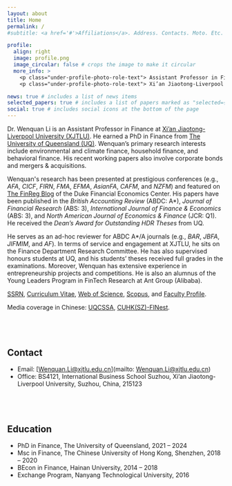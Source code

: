 ```yaml
---
layout: about
title: Home
permalink: /
#subtitle: <a href='#'>Affiliations</a>. Address. Contacts. Moto. Etc.

profile:
  align: right
  image: profile.png
  image_circular: false # crops the image to make it circular
  more_info: >
    <p class="under-profile-photo-role-text"> Assistant Professor in Finance </p>
    <p class="under-profile-photo-role-text"> Xi’an Jiaotong-Liverpool University </p>

news: true # includes a list of news items
selected_papers: true # includes a list of papers marked as "selected={true}"
social: true # includes social icons at the bottom of the page
---
```


Dr. Wenquan Li is an Assistant Professor in Finance at [Xi’an Jiaotong-Liverpool University (XJTLU)](https://www.xjtlu.edu.cn/en/study/departments/international-business-school-suzhou/departments/department-of-finance/learning-and-teaching/department-staff). He earned a PhD in Finance from [The University of Queensland (UQ)](https://www.uq.edu.au/). Wenquan’s primary research interests include environmental and climate finance, household finance, and behavioral finance. His recent working papers also involve corporate bonds and mergers & acquisitions.<br>


Wenquan's research has been presented at prestigious conferences (e.g., _AFA_, _CICF_, _FIRN_, _FMA_, _EFMA_, _AsianFA_, _CAFM_, and _NZFM_) and featured on [The FinReg Blog](https://sites.duke.edu/thefinregblog/2022/11/29/toxic-emissions-and-corporate-green-innovation/) of the Duke Financial Economics Center. His papers have been published in the _British Accounting Review_ (ABDC: A*), _Journal of Financial Research_ (ABS: 3), _International Journal of Finance & Economics_ (ABS: 3), and _North American Journal of Economics & Finance_ (JCR: Q1). He received the _Dean’s Award for Outstanding HDR Theses_ from UQ.<br>


He serves as an ad-hoc reviewer for ABDC A*/A journals (e.g., _BAR_, _JBFA_, _JIFMIM_, and _AF_). In terms of service and engagement at XJTLU, he sits on the Finance Department Research Committee. He has also supervised honours students at UQ, and his students’ theses received full grades in the examinations. Moreover, Wenquan has extensive experience in entrepreneurship projects and competitions. He is also an alumnus of the Young Leaders Program in FinTech Research at Ant Group (Alibaba).


[SSRN](https://papers.ssrn.com/sol3/cf_dev/AbsByAuth.cfm?per_id=5251302), [Curriculum Vitae](/assets/pdf/cv.pdf), [Web of Science](https://www.webofscience.com/wos/author/record/AAF-2543-2021), [Scopus](https://www.scopus.com/authid/detail.uri?authorId=57202590748), and [Faculty Profile](https://scholar.xjtlu.edu.cn/en/persons/WenquanLi).


Media coverage in Chinese: [UQCSSA](https://mp.weixin.qq.com/s/N9FgtTVlSq-Hy6ysdxyeQQ), [CUHK(SZ)-FINest](https://mp.weixin.qq.com/s/4oGp6IstjhhnlAGGlSPZrg).


## &nbsp;

## Contact

- Email: [Wenquan.Li@xjtlu.edu.cn](mailto: Wenquan.Li@xjtlu.edu.cn)<br>
- Office: BS4121, International Business School Suzhou, Xi’an Jiaotong-Liverpool University, Suzhou, China, 215123

## &nbsp;

## Education

- PhD in Finance, The University of Queensland, 2021 – 2024<br>
- Msc in Finance, The Chinese University of Hong Kong, Shenzhen, 2018 – 2020<br>
- BEcon in Finance, Hainan University, 2014 – 2018<br>
- Exchange Program, Nanyang Technological University, 2016<br>



&nbsp;
&nbsp;



